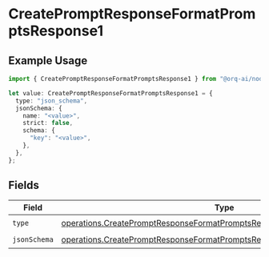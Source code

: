 # CreatePromptResponseFormatPromptsResponse1

## Example Usage

```typescript
import { CreatePromptResponseFormatPromptsResponse1 } from "@orq-ai/node/models/operations";

let value: CreatePromptResponseFormatPromptsResponse1 = {
  type: "json_schema",
  jsonSchema: {
    name: "<value>",
    strict: false,
    schema: {
      "key": "<value>",
    },
  },
};
```

## Fields

| Field                                                                                                                                                                    | Type                                                                                                                                                                     | Required                                                                                                                                                                 | Description                                                                                                                                                              |
| ------------------------------------------------------------------------------------------------------------------------------------------------------------------------ | ------------------------------------------------------------------------------------------------------------------------------------------------------------------------ | ------------------------------------------------------------------------------------------------------------------------------------------------------------------------ | ------------------------------------------------------------------------------------------------------------------------------------------------------------------------ |
| `type`                                                                                                                                                                   | [operations.CreatePromptResponseFormatPromptsResponse200ApplicationJSONType](../../models/operations/createpromptresponseformatpromptsresponse200applicationjsontype.md) | :heavy_check_mark:                                                                                                                                                       | N/A                                                                                                                                                                      |
| `jsonSchema`                                                                                                                                                             | [operations.CreatePromptResponseFormatPromptsResponseJsonSchema](../../models/operations/createpromptresponseformatpromptsresponsejsonschema.md)                         | :heavy_check_mark:                                                                                                                                                       | N/A                                                                                                                                                                      |